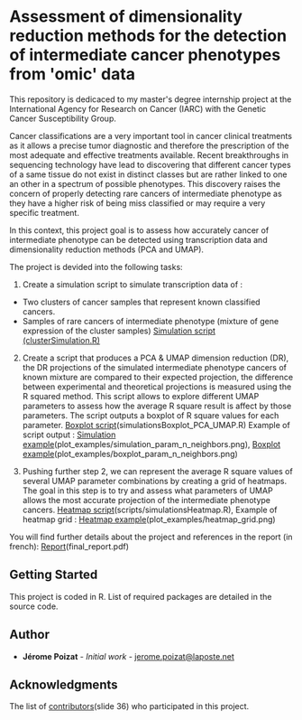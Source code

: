 # Assessment of dimensionality reduction methods for the detection of intermediate cancer phenotypes from 'omic' data

This repository is dedicaced to my master's degree internship project at the International Agency for Research on Cancer (IARC) with the Genetic Cancer Susceptibility Group.

Cancer classifications are a very important tool in cancer clinical treatments as it allows a precise tumor diagnostic and therefore the prescription of the most adequate and effective treatments available.
Recent breakthroughs in sequencing technology have lead to discovering that different cancer types of a same tissue do not exist in distinct classes but are rather linked to one an other in a spectrum of possible phenotypes. This discovery raises the concern of properly detecting rare cancers of intermediate phenotype as they have a higher risk of being miss classified or may require a very specific treatment.

In this context, this project goal is to assess how accurately cancer of intermediate phenotype can be detected using transcription data and dimensionality reduction methods (PCA and UMAP).

The project is devided into the following tasks:

1) Create a simulation script to simulate transcription data of :
- Two clusters of cancer samples that represent known classified cancers.
- Samples of rare cancers of intermediate phenotype (mixture of gene expression of the cluster samples)
[Simulation script (clusterSimulation.R)](scripts/clusterSimulation.R)

2) Create a script that produces a PCA & UMAP dimension reduction (DR), the DR projections of the simulated intermediate phenotype cancers of known mixture are compared to their expected projection, the difference between experimental and theoretical projections is measured using the R squared method.
This script allows to explore different UMAP parameters to assess how the average R square result is affect by those parameters.
The script outputs a boxplot of R square values for each parameter. 
[Boxplot script](scripts/simulationsBoxplot_PCA_UMAP.R)(simulationsBoxplot_PCA_UMAP.R)
Example of script output : 
[Simulation example](plot_examples/simulation_param_n_neighbors.png)(plot_examples/simulation_param_n_neighbors.png), 
[Boxplot example](plot_examples/boxplot_param_n_neighbors.png)(plot_examples/boxplot_param_n_neighbors.png)

3) Pushing further step 2, we can represent the average R square values of several UMAP parameter combinations by creating a grid of heatmaps. The goal in this step is to try and assess what parameters of UMAP allows the most accurate projection of the intermediate phenotype cancers.
[Heatmap script](scripts/simulationsHeatmap.R)(scripts/simulationsHeatmap.R), 
Example of heatmap grid : [Heatmap example](plot_examples/heatmap_grid.png)(plot_examples/heatmap_grid.png)

You will find further details about the project and references in the report (in french): [Report](final_report.pdf)(final_report.pdf)


## Getting Started

This project is coded in R. List of required packages are detailed in the source code.

## Author

* **Jérome Poizat** - *Initial work* - [jerome.poizat@laposte.net](mailto:jerome.poizat@laposte.net)

## Acknowledgments

The list of [contributors](presentation_support.pdf)(slide 36) who participated in this project.
